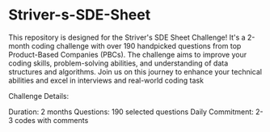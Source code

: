 # Striver-s-SDE-Sheet
This repository is designed for the Striver's SDE Sheet Challenge! It's a 2-month coding challenge with over 190 handpicked questions from top Product-Based Companies (PBCs). The challenge aims to improve your coding skills, problem-solving abilities, and understanding of data structures and algorithms. Join us on this journey to enhance your technical abilities and excel in interviews and real-world coding task


Challenge Details:

Duration: 2 months
Questions: 190 selected questions
Daily Commitment: 2-3 codes with comments
